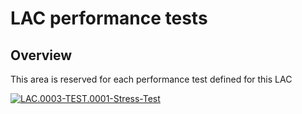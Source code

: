# LAC performance tests

## Overview
This area is reserved for each performance test defined for this LAC

[![LAC.0003-TEST.0001-Stress-Test](https://github.com/mcdigital-devplatforms/performance-testing/actions/workflows/lac.0003-test.0001-stress-test-v3.yml/badge.svg)](https://github.com/mcdigital-devplatforms/performance-testing/actions/workflows/lac.0003-test.0001-stress-test-v3.yml)
